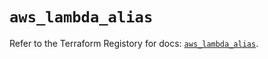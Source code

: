 # `aws_lambda_alias`

Refer to the Terraform Registory for docs: [`aws_lambda_alias`](https://registry.terraform.io/providers/hashicorp/aws/5.5.0/docs/resources/lambda_alias).
